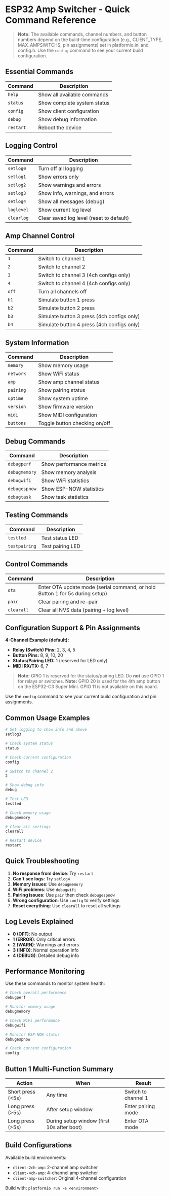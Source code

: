 # ESP32 Amp Switcher - Quick Command Reference

> **Note:** The available commands, channel numbers, and button numbers depend on the build-time configuration (e.g., CLIENT_TYPE, MAX_AMPSWITCHS, pin assignments) set in platformio.ini and config.h. Use the `config` command to see your current build configuration.

## Essential Commands

| Command | Description |
|---------|-------------|
| `help` | Show all available commands |
| `status` | Show complete system status |
| `config` | Show client configuration |
| `debug` | Show debug information |
| `restart` | Reboot the device |

## Logging Control

| Command | Description |
|---------|-------------|
| `setlog0` | Turn off all logging |
| `setlog1` | Show errors only |
| `setlog2` | Show warnings and errors |
| `setlog3` | Show info, warnings, and errors |
| `setlog4` | Show all messages (debug) |
| `loglevel` | Show current log level |
| `clearlog` | Clear saved log level (reset to default) |

## Amp Channel Control

| Command | Description |
|---------|-------------|
| `1` | Switch to channel 1 |
| `2` | Switch to channel 2 |
| `3` | Switch to channel 3 (4ch configs only) |
| `4` | Switch to channel 4 (4ch configs only) |
| `off` | Turn all channels off |
| `b1` | Simulate button 1 press |
| `b2` | Simulate button 2 press |
| `b3` | Simulate button 3 press (4ch configs only) |
| `b4` | Simulate button 4 press (4ch configs only) |

## System Information

| Command | Description |
|---------|-------------|
| `memory` | Show memory usage |
| `network` | Show WiFi status |
| `amp` | Show amp channel status |
| `pairing` | Show pairing status |
| `uptime` | Show system uptime |
| `version` | Show firmware version |
| `midi` | Show MIDI configuration |
| `buttons` | Toggle button checking on/off |

## Debug Commands

| Command | Description |
|---------|-------------|
| `debugperf` | Show performance metrics |
| `debugmemory` | Show memory analysis |
| `debugwifi` | Show WiFi statistics |
| `debugespnow` | Show ESP-NOW statistics |
| `debugtask` | Show task statistics |

## Testing Commands

| Command | Description |
|---------|-------------|
| `testled` | Test status LED |
| `testpairing` | Test pairing LED |

## Control Commands

| Command | Description |
|---------|-------------|
| `ota` | Enter OTA update mode (serial command, or hold Button 1 for 5s during setup) |
| `pair` | Clear pairing and re-pair |
| `clearall` | Clear all NVS data (pairing + log level) |

## Configuration Support & Pin Assignments

**4-Channel Example (default):**
- **Relay (Switch) Pins:** 2, 3, 4, 5
- **Button Pins:** 8, 9, 10, 20
- **Status/Pairing LED:** 1 (reserved for LED only)
- **MIDI RX/TX:** 6, 7

> **Note:** GPIO 1 is reserved for the status/pairing LED. Do **not** use GPIO 1 for relays or switches.
> **Note:** GPIO 20 is used for the 4th amp button on the ESP32-C3 Super Mini. GPIO 11 is not available on this board.

Use the `config` command to see your current build configuration and pin assignments.

## Common Usage Examples

```bash
# Set logging to show info and above
setlog3

# Check system status
status

# Check current configuration
config

# Switch to channel 2
2

# Show debug info
debug

# Test LED
testled

# Check memory usage
debugmemory

# Clear all settings
clearall

# Restart device
restart
```

## Quick Troubleshooting

1. **No response from device**: Try `restart`
2. **Can't see logs**: Try `setlog4`
3. **Memory issues**: Use `debugmemory`
4. **WiFi problems**: Use `debugwifi`
5. **Pairing issues**: Use `pair` then check `debugespnow`
6. **Wrong configuration**: Use `config` to verify settings
7. **Reset everything**: Use `clearall` to reset all settings

## Log Levels Explained

- **0 (OFF)**: No output
- **1 (ERROR)**: Only critical errors
- **2 (WARN)**: Warnings and errors
- **3 (INFO)**: Normal operation info
- **4 (DEBUG)**: Detailed debug info

## Performance Monitoring

Use these commands to monitor system health:

```bash
# Check overall performance
debugperf

# Monitor memory usage
debugmemory

# Check WiFi performance
debugwifi

# Monitor ESP-NOW status
debugespnow

# Check current configuration
config
```

## Button 1 Multi-Function Summary

| Action | When | Result |
|--------|------|--------|
| Short press (<5s) | Any time | Switch to channel 1 |
| Long press (>5s) | After setup window | Enter pairing mode |
| Long press (>5s) | During setup window (first 10s after boot) | Enter OTA mode |

## Build Configurations

Available build environments:
- `client-2ch-amp`: 2-channel amp switcher
- `client-4ch-amp`: 4-channel amp switcher  
- `client-amp-switcher`: Original 4-channel configuration

Build with: `platformio run -e <environment>` 